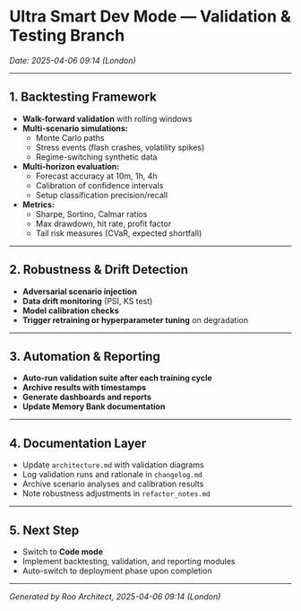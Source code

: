 # Ultra Smart Dev Mode — Validation & Testing Branch  
*Date: 2025-04-06 09:14 (London)*

---

## 1. Backtesting Framework

- **Walk-forward validation** with rolling windows  
- **Multi-scenario simulations:**  
  - Monte Carlo paths  
  - Stress events (flash crashes, volatility spikes)  
  - Regime-switching synthetic data  
- **Multi-horizon evaluation:**  
  - Forecast accuracy at 10m, 1h, 4h  
  - Calibration of confidence intervals  
  - Setup classification precision/recall  
- **Metrics:**  
  - Sharpe, Sortino, Calmar ratios  
  - Max drawdown, hit rate, profit factor  
  - Tail risk measures (CVaR, expected shortfall)

---

## 2. Robustness & Drift Detection

- **Adversarial scenario injection**  
- **Data drift monitoring** (PSI, KS test)  
- **Model calibration checks**  
- **Trigger retraining or hyperparameter tuning** on degradation

---

## 3. Automation & Reporting

- **Auto-run validation suite after each training cycle**  
- **Archive results with timestamps**  
- **Generate dashboards and reports**  
- **Update Memory Bank documentation**

---

## 4. Documentation Layer

- Update `architecture.md` with validation diagrams  
- Log validation runs and rationale in `changelog.md`  
- Archive scenario analyses and calibration results  
- Note robustness adjustments in `refactor_notes.md`

---

## 5. Next Step

- Switch to **Code mode**  
- Implement backtesting, validation, and reporting modules  
- Auto-switch to deployment phase upon completion

---

*Generated by Roo Architect, 2025-04-06 09:14 (London)*